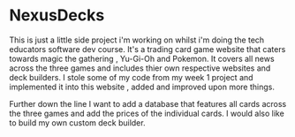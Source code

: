 # NexusDecks

This is just a little side project i'm working on whilst i'm doing the tech educators software dev course. It's a trading card game website that caters towards magic the gathering , Yu-Gi-Oh and Pokemon. It covers all news across the three games and includes thier own respective websites and deck builders. I stole some of my code from my week 1 project and implemented it into this website , added and improved upon more things.

Further down the line I want to add a database that features all cards across the three games and add the prices of the individual cards. I would also like to build my own custom deck builder.

